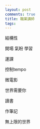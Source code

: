 ```yaml
---
layout: post
comments: true
title: 職業講師
tags: 
---
```

結構性

開場 氣盼 學習

運課

控制tempo

微電影

世界需要你

讀書

作筆記

無上限的世界

